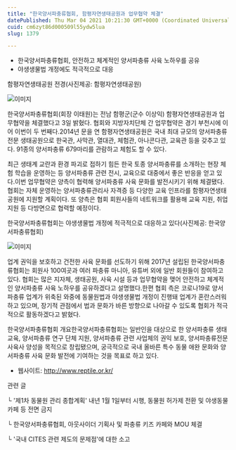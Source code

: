 ```yaml
---
title: "한국양서파충류협회, 함평자연생태공원과 업무협약 체결"
datePublished: Thu Mar 04 2021 10:21:30 GMT+0000 (Coordinated Universal Time)
cuid: cm6zyt86d000509l55ydw5lua
slug: 1379

---
```



- 한국양서파충류협회, 안전하고 체계적인 양서파충류 사육 노하우를 공유
- 야생생물법 개정에도 적극적으로 대응

함평자연생태공원 전경(사진제공: 함평자연생태공원)

![이미지](https://cdn.hashnode.com/res/hashnode/image/upload/v1739247086605/915f58f1-b80e-4ecc-96ab-93dae67eecd5.jpeg)

한국양서파충류협회(회장 이태원)는 전남 함평군(군수 이상익) 함평자연생태공원과 업무협약을 체결했다고 3일 밝혔다. 협회와 지방자치단체 간 업무협약은 경기 부천시에 이어 이번이 두 번째다.2014년 문을 연 함평자연생태공원은 국내 최대 규모의 양서파충류 전문 생태공원으로 한국관, 사막관, 열대관, 체험관, 아나콘다관, 교육관 등을 갖추고 있다. 91종의 양서파충류 679마리를 관람하고 체험도 할 수 있다.

최근 생태계 교란과 환경 파괴로 접하기 힘든 한국 토종 양서파충류를 소개하는 현장 체험 학습을 운영하는 등 양서파충류 관련 전시, 교육으로 대중에서 좋은 반응을 얻고 있다.이번 업무협약은 양측이 협력해 양서파충류 사육 문화를 발전시키기 위해 체결됐다. 협회는 자체 운영하는 양서파충류관리사 자격증 등 다양한 교육 인프라를 함평자연생태공원에 지원할 계획이다. 또 양측은 협회 회원사들의 네트워크를 활용해 교육 지원, 취업 지원 등 다방면으로 협력할 예정이다.

한국양서파충류협회는 야생생물법 개정에 적극적으로 대응하고 있다(사진제공: 한국양서파충류협회)

![이미지](https://cdn.hashnode.com/res/hashnode/image/upload/v1739247088957/5a7a79c2-98ed-4781-9c76-da3d00fc2bc6.jpeg)

업계 권익을 보호하고 건전한 사육 문화를 선도하기 위해 2017년 설립된 한국양서파충류협회는 회원사 100여곳과 여러 파충류 마니아, 유튜버 외에 일반 회원들이 참여하고 있다. 협회는 많은 지자체, 생태공원, 사육 시설 등과 업무협약을 맺어 안전하고 체계적인 양서파충류 사육 노하우를 공유하겠다고 설명했다.한편 협회 측은 코로나19로 양서파충류 업계가 위축된 와중에 동물원법과 야생생물법 개정이 진행돼 업계가 혼란스러워하고 있으며, 장기적 관점에서 법과 문화가 바른 방향으로 나아갈 수 있도록 협회가 적극적으로 활동하겠다고 밝혔다.

한국양서파충류협회 개요한국양서파충류협회는 일반인을 대상으로 한 양서파충류 생태 교육, 양서파충류 연구 단체 지원, 양서파충류 관련 사업체의 권익 보호, 양서파충류전문사육사 양성을 목적으로 창립됐으며, 궁극적으로 국내 올바른 특수 동물 애완 문화와 양서파충류 사육 문화 발전에 기여하는 것을 목표로 하고 있다.

- 웹사이트: http://www.reptile.or.kr/

관련 글

└ '제1차 동물원 관리 종합계획' 내년 1월 1일부터 시행, 동물원 허가제 전환 및 야생동물카페 등 전면 금지

└ 한국양서파충류협회, 아웃사이더 기획사 및 파충류 키즈 카페와 MOU 체결

└ '국내 CITES 관련 제도의 문제점'에 대한 소고